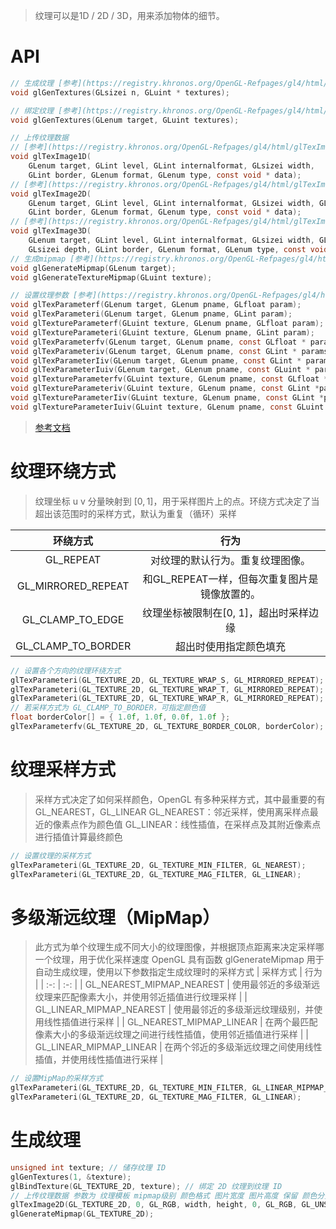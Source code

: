 > 纹理可以是1D / 2D / 3D，用来添加物体的细节。


# API
```c
// 生成纹理 [参考](https://registry.khronos.org/OpenGL-Refpages/gl4/html/glGenTextures.xhtml)
void glGenTextures(GLsizei n, GLuint * textures);

// 绑定纹理 [参考](https://registry.khronos.org/OpenGL-Refpages/gl4/html/glBindTexture.xhtml)
void glGenTextures(GLenum target, GLuint textures);

// 上传纹理数据
// [参考](https://registry.khronos.org/OpenGL-Refpages/gl4/html/glTexImage1D.xhtml)
void glTexImage1D(
	GLenum target, GLint level, GLint internalformat, GLsizei width,
	GLint border, GLenum format, GLenum type, const void * data);
// [参考](https://registry.khronos.org/OpenGL-Refpages/gl4/html/glTexImage2D.xhtml)
void glTexImage2D(
	GLenum target, GLint level, GLint internalformat, GLsizei width, GLsizei height, 
	GLint border, GLenum format, GLenum type, const void * data);
// [参考](https://registry.khronos.org/OpenGL-Refpages/gl4/html/glTexImage3D.xhtml)
void glTexImage3D(
	GLenum target, GLint level, GLint internalformat, GLsizei width, GLsizei height,
	GLsizei depth, GLint border, GLenum format, GLenum type, const void * data);
// 生成mipmap [参考](https://registry.khronos.org/OpenGL-Refpages/gl4/html/glGenerateMipmap.xhtml)
void glGenerateMipmap(GLenum target);
void glGenerateTextureMipmap(GLuint texture);

// 设置纹理参数 [参考](https://registry.khronos.org/OpenGL-Refpages/gl4/html/glTexParameter.xhtml)
void glTexParameterf(GLenum target, GLenum pname, GLfloat param);
void glTexParameteri(GLenum target, GLenum pname, GLint param);
void glTextureParameterf(GLuint texture, GLenum pname, GLfloat param);
void glTextureParameteri(GLuint texture, GLenum pname, GLint param);
void glTexParameterfv(GLenum target, GLenum pname, const GLfloat * params);
void glTexParameteriv(GLenum target, GLenum pname, const GLint * params);
void glTexParameterIiv(GLenum target, GLenum pname, const GLint * params);
void glTexParameterIuiv(GLenum target, GLenum pname, const GLuint * params);
void glTextureParameterfv(GLuint texture, GLenum pname, const GLfloat *params);
void glTextureParameteriv(GLuint texture, GLenum pname, const GLint *params);
void glTextureParameterIiv(GLuint texture, GLenum pname, const GLint *params);
void glTextureParameterIuiv(GLuint texture, GLenum pname, const GLuint *params);
```

> [参考文档](https://registry.khronos.org/OpenGL-Refpages/gl4/html/glTexParameter.xhtml)

# 纹理环绕方式
> 纹理坐标 u v 分量映射到 $`[0, 1]`$，用于采样图片上的点。环绕方式决定了当超出该范围时的采样方式，默认为重复（循环）采样

| 环绕方式 | 行为 |
| :-: | :-: |
| GL_REPEAT | 对纹理的默认行为。重复纹理图像。 |
| GL_MIRRORED_REPEAT | 和GL_REPEAT一样，但每次重复图片是镜像放置的。|
| GL_CLAMP_TO_EDGE | 纹理坐标被限制在[0, 1]，超出时采样边缘 |
| GL_CLAMP_TO_BORDER | 超出时使用指定颜色填充 |

```c
// 设置各个方向的纹理环绕方式
glTexParameteri(GL_TEXTURE_2D, GL_TEXTURE_WRAP_S, GL_MIRRORED_REPEAT);
glTexParameteri(GL_TEXTURE_2D, GL_TEXTURE_WRAP_T, GL_MIRRORED_REPEAT);
glTexParameteri(GL_TEXTURE_2D, GL_TEXTURE_WRAP_R, GL_MIRRORED_REPEAT);
// 若采样方式为 GL_CLAMP_TO_BORDER，可指定颜色值
float borderColor[] = { 1.0f, 1.0f, 0.0f, 1.0f };
glTexParameterfv(GL_TEXTURE_2D, GL_TEXTURE_BORDER_COLOR, borderColor);
```

# 纹理采样方式
> 采样方式决定了如何采样颜色，OpenGL 有多种采样方式，其中最重要的有 GL_NEAREST，GL_LINEAR
> GL_NEAREST：邻近采样，使用离采样点最近的像素点作为颜色值
> GL_LINEAR：线性插值，在采样点及其附近像素点进行插值计算最终颜色

```c
// 设置纹理的采样方式
glTexParameteri(GL_TEXTURE_2D, GL_TEXTURE_MIN_FILTER, GL_NEAREST);
glTexParameteri(GL_TEXTURE_2D, GL_TEXTURE_MAG_FILTER, GL_LINEAR);
```

# 多级渐远纹理（MipMap）
> 此方式为单个纹理生成不同大小的纹理图像，并根据顶点距离来决定采样哪一个纹理，用于优化采样速度
> OpenGL 具有函数 glGenerateMipmap 用于自动生成纹理，使用以下参数指定生成纹理时的采样方式
| 采样方式 | 行为 |
| :-: | :-: |
| GL_NEAREST_MIPMAP_NEAREST | 使用最邻近的多级渐远纹理来匹配像素大小，并使用邻近插值进行纹理采样 |
| GL_LINEAR_MIPMAP_NEAREST | 使用最邻近的多级渐远纹理级别，并使用线性插值进行采样 |
| GL_NEAREST_MIPMAP_LINEAR | 在两个最匹配像素大小的多级渐远纹理之间进行线性插值，使用邻近插值进行采样 |
| GL_LINEAR_MIPMAP_LINEAR | 在两个邻近的多级渐远纹理之间使用线性插值，并使用线性插值进行采样 |

```c
// 设置MipMap的采样方式
glTexParameteri(GL_TEXTURE_2D, GL_TEXTURE_MIN_FILTER, GL_LINEAR_MIPMAP_LINEAR);
glTexParameteri(GL_TEXTURE_2D, GL_TEXTURE_MAG_FILTER, GL_LINEAR);
```

# 生成纹理
```c
unsigned int texture; // 储存纹理 ID
glGenTextures(1, &texture);
glBindTexture(GL_TEXTURE_2D, texture); // 绑定 2D 纹理到纹理 ID
// 上传纹理数据 参数为 纹理模板 mipmap级别 颜色格式 图片宽度 图片高度 保留 颜色分量数据格式 指向图片数据的指针
glTexImage2D(GL_TEXTURE_2D, 0, GL_RGB, width, height, 0, GL_RGB, GL_UNSIGNED_BYTE, data);
glGenerateMipmap(GL_TEXTURE_2D);
```
